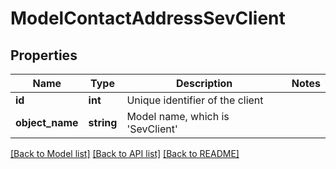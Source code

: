 # ModelContactAddressSevClient

## Properties
Name | Type | Description | Notes
------------ | ------------- | ------------- | -------------
**id** | **int** | Unique identifier of the client | 
**object_name** | **string** | Model name, which is &#x27;SevClient&#x27; | 

[[Back to Model list]](../../README.md#documentation-for-models) [[Back to API list]](../../README.md#documentation-for-api-endpoints) [[Back to README]](../../README.md)

